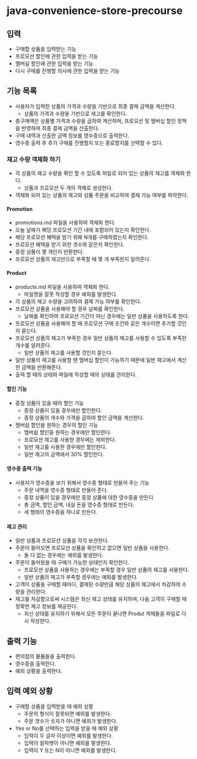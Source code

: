 # java-convenience-store-precourse

## 입력
- 구매할 상품을 입력받는 기능
- 프로모션 할인에 관한 입력을 받는 기능
- 멤버실 할인에 관한 입력을 받는 기능
- 다시 구매를 진행할 의사에 관한 입력을 받는 기능

## 기능 목록
- 사용자가 입력한 상품의 가격과 수량을 기반으로 최종 결제 금액을 계산한다.
    - 상품의 가격과 수량을 기반으로 재고를 확인한다.
- 총구매액은 상품별 가격과 수량을 곱하여 계산하며, 프로모션 및 멤버십 할인 정책을 반영하여 최종 결제 금액을 산출한다.
- 구매 내역과 산출한 금액 정보를 영수증으로 출력한다.
- 영수증 출력 후 추가 구매를 진행할지 또는 종료할지를 선택할 수 있다.

### 재고 수량 객체화 하기
- 각 상품의 재고 수량을 확인 할 수 있도록 파일로 되어 있는 상품의 재고를 객체화 한다.
    - 상품과 프로모션 두 개의 객체로 생성한다.
- 객체화 되어 있는 상품의 재고와 상품 주문을 비교하여 결제 가능 여부를 파악한다.

#### Promotion
- promotions.md 파일을 사용하여 객체화 한다.
- 오늘 날짜가 해당 프로모션 기간 내에 포함되어 있는지 확인한다.
- 해당 프로모션 혜택을 받기 위해 N개를 구매하였는지 확인한다.
- 프로모션 혜택을 받기 위한 갯수와 같은지 확인한다.
- 증정 상품이 몇 개인지 반환한다.
- 프로모션 상품의 재고만으로 부족할 때 몇 개 부족한지 알려준다.


#### Product
- products.md 파일을 사용하여 객체화 한다.
    - 파일명을 잘못 작성할 경우 예외를 발생한다.
- 각 상품의 재고 수량을 고려하여 결제 가능 여부를 확인한다.
- 프로모션 상품을 사용해야 할 경우 날짜를 확인한다.
  - 날짜를 확인하여 프로모션 기간이 아닌 경우에는 일반 상품을 사용하도록 한다.
- 프로모션 상품을 사용해야 할 때 프로모션 구매 조건와 같은 개수이면 추가할 것인지 묻는다.
- 프로모션 상품의 재고가 부족한 경우 일반 상품의 재고를 사용할 수 있도록 부족한 개수를 알려준다.
  - 일반 상품의 재고를 사용할 것인지 묻는다.
- 일반 상품의 재고를 사용할 땐 멤버십 할인이 가능하기 때문에 일반 재고에서 계산한 금액을 반환해준다.
- 출력 할 때의 상태와 파일에 작성할 때의 상태를 관리한다.

#### 할인 기능
- 증정 상품이 있을 때의 할인 기능
  - 증정 상품이 있을 경우에만 할인한다.
  - 증정 상품의 개수와 가격을 곱하여 할인 금액을 계산한다.
- 멤버쉽 할인을 원하는 경우의 할인 기능
  - 멤버쉽 할인을 원하는 경우에만 할인한다.
  - 프로모션 재고를 사용한 경우에는 제외한다.
  - 일반 재고를 사용한 경우에만 할인한다.
  - 일반 재고의 금액에서 30% 할인한다.

#### 영수증 출력 기능
- 사용자가 영수증을 보기 위해서 영수증 형태로 만들어 주는 기능
  - 주문 내역을 영수증 형태로 만들어 준다.
  - 증정 상품이 있을 경우에만 증정 상품에 대한 영수증을 만든다.
  - 총 금액, 할인 금액, 내실 돈을 영수증 형태로 만든다.
  - 세 형태의 영수증을 하나로 만든다.


#### 재고 관리
- 일반 상품과 프로모션 상품을 각각 보관한다.
- 주문이 들어오면 프로모션 상품을 확인하고 없으면 일반 상품을 사용한다.
  - 둘 다 없는 경우에는 예외를 발생한다.
- 주문이 들어왔을 때 구매가 가능한 상태인지 확인한다.
  - 프로모션 상품을 사용하는 경우에는 부족할 경우 일반 상품의 재고를 사용한다.
  - 일반 상품의 재고가 부족할 경우에는 예외를 발생한다.
- 고객이 상품을 구매할 때마다, 결제된 수량만큼 해당 상품의 재고에서 차감하여 수량을 관리한다.
- 재고를 차감함으로써 시스템은 최신 재고 상태를 유지하며, 다음 고객이 구매할 때 정확한 재고 정보를 제공한다.
  - 최신 상태를 유지하기 위해서 모든 주문이 끝나면 Produt 객체들을 파일로 다시 작성한다.

## 출력 기능
- 편의점의 물품들을 출력한다.
- 영수증을 출력한다.
- 예외 상황을 출력한다.

## 입력 예외 상황
- 구매할 상품을 입력받을 때 예외 상황
  - 주문의 형식이 잘못되면 예외를 발생한다.
  - 주문 갯수가 숫자가 아니면 예외가 발생한다.
- Yes or No를 선택하는 입력을 받을 때 예외 상황
  - 입력이 두 글자 이상이면 예외를 발생한다.
  - 입력이 알파벳이 아니면 예외를 발생한다.
  - 입력이 Y 또는 N이 아니면 예외를 발생한다.